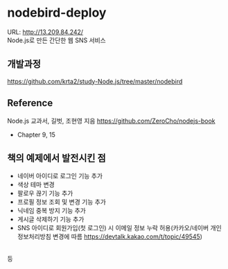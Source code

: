 # nodebird-deploy
URL: http://13.209.84.242/<br/>
Node.js로 만든 간단한 웹 SNS 서비스

## 개발과정
https://github.com/krta2/study-Node.js/tree/master/nodebird

## Reference
Node.js 교과서, 길벗, 조현영 지음 https://github.com/ZeroCho/nodejs-book
* Chapter 9, 15

## 책의 예제에서 발전시킨 점
* 네이버 아이디로 로그인 기능 추가
* 색상 테마 변경
* 팔로우 끊기 기능 추가
* 프로필 정보 조회 및 변경 기능 추가
* 닉네임 중복 방지 기능 추가
* 게시글 삭제하기 기능 추가
* SNS 아이디로 회원가입(첫 로그인) 시 이메일 정보 누락 허용(카카오/네이버 개인정보처리방침 변경에 따름 https://devtalk.kakao.com/t/topic/49545)
<br/>
등

